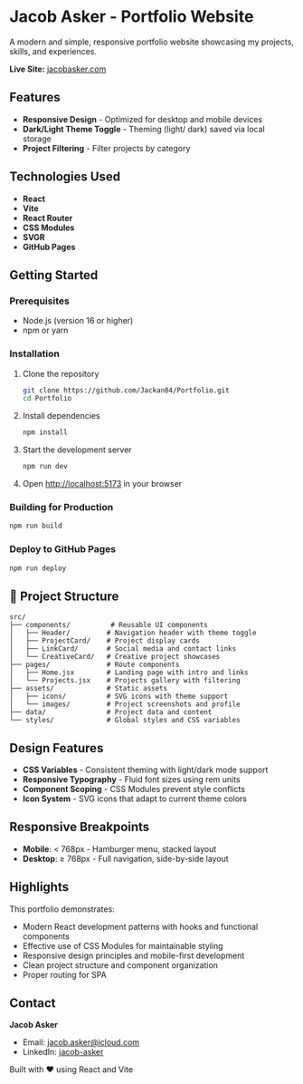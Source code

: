 # Jacob Asker - Portfolio Website

A modern and simple, responsive portfolio website showcasing my projects, skills, and experiences.

**Live Site:** [jacobasker.com](jacobasker.com)

## Features
- **Responsive Design** - Optimized for desktop and mobile devices
- **Dark/Light Theme Toggle** - Theming (light/ dark) saved via local storage
- **Project Filtering** - Filter projects by category

## Technologies Used
- **React**
- **Vite**
- **React Router** 
- **CSS Modules**
- **SVGR**
- **GitHub Pages**

## Getting Started

### Prerequisites
- Node.js (version 16 or higher)
- npm or yarn

### Installation
1. Clone the repository
   ```bash
   git clone https://github.com/Jackan04/Portfolio.git
   cd Portfolio
   ```

2. Install dependencies
   ```bash
   npm install
   ```

3. Start the development server
   ```bash
   npm run dev
   ```

4. Open [http://localhost:5173](http://localhost:5173) in your browser

### Building for Production
```bash
npm run build
```

### Deploy to GitHub Pages
```bash
npm run deploy
```

## 📁 Project Structure

```
src/
├── components/          # Reusable UI components
│   ├── Header/         # Navigation header with theme toggle
│   ├── ProjectCard/    # Project display cards
│   ├── LinkCard/       # Social media and contact links
│   └── CreativeCard/   # Creative project showcases
├── pages/              # Route components
│   ├── Home.jsx        # Landing page with intro and links
│   └── Projects.jsx    # Projects gallery with filtering
├── assets/             # Static assets
│   ├── icons/          # SVG icons with theme support
│   └── images/         # Project screenshots and profile
├── data/               # Project data and content
└── styles/             # Global styles and CSS variables
```

## Design Features
- **CSS Variables** - Consistent theming with light/dark mode support
- **Responsive Typography** - Fluid font sizes using rem units
- **Component Scoping** - CSS Modules prevent style conflicts
- **Icon System** - SVG icons that adapt to current theme colors

## Responsive Breakpoints
- **Mobile**: < 768px - Hamburger menu, stacked layout
- **Desktop**: ≥ 768px - Full navigation, side-by-side layout

## Highlights
This portfolio demonstrates:
- Modern React development patterns with hooks and functional components
- Effective use of CSS Modules for maintainable styling
- Responsive design principles and mobile-first development
- Clean project structure and component organization
- Proper routing for SPA 

## Contact
**Jacob Asker**
- Email: jacob.asker@icloud.com
- LinkedIn: [jacob-asker](https://www.linkedin.com/in/jacob-asker-a096a7352/)

Built with ❤️ using React and Vite
